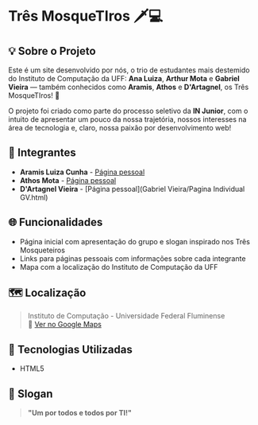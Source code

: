 # Três MosqueTIros 🗡️💻

## 💡 Sobre o Projeto

Este é um site desenvolvido por nós, o trio de estudantes mais destemido do Instituto de Computação da UFF: **Ana Luiza**, **Arthur Mota** e **Gabriel Vieira** — também conhecidos como **Aramis**, **Athos** e **D'Artagnel**, os Três MosqueTIros! 💪

O projeto foi criado como parte do processo seletivo da **IN Junior**, com o intuito de apresentar um pouco da nossa trajetória, nossos interesses na área de tecnologia e, claro, nossa paixão por desenvolvimento web!

## 👥 Integrantes

- **Aramis Luiza Cunha** - [Página pessoal](AnaLuiza/pagina-individual.html)
- **Athos Mota** - [Página pessoal](Arthur/pages/paginaPessoalArthur.html)
- **D'Artagnel Vieira** - [Página pessoal](Gabriel Vieira/Pagina Individual GV.html)

## 🌐 Funcionalidades

- Página inicial com apresentação do grupo e slogan inspirado nos Três Mosqueteiros
- Links para páginas pessoais com informações sobre cada integrante
- Mapa com a localização do Instituto de Computação da UFF

## 🗺️ Localização

> Instituto de Computação - Universidade Federal Fluminense  
📍 [Ver no Google Maps](https://www.google.com/maps?q=Rua+Passo+da+Pátria,+156,+Niterói,+RJ)

## 🧠 Tecnologias Utilizadas

- HTML5

## 💬 Slogan

> **"Um por todos e todos por TI!"**

